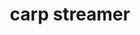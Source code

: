 ---
title: 'carp streamer'
photo: '/images/acostic-carpStreamer.png'
logo: '/images/newMusic.png'
textup: '豊泉陽己 (Dr.) 備瀬昂介 (Gt.) 米良彰記 (Ba.) 玉田大翔 (Key. Vo.)
Rusty Nail / X JAPAN イエスタデイ / Official髭男dism MATSURIBAYASHI
/KEY TALK おしゃかしゃま / RADWIMPS キミシダイ列車 / ONE OK ROCK ワタリドリ / [Alexandros] The Beginning / ONE OK ROCK Pretender / Official髭男dism 青と夏 / Mrs. GREEN APPLE'
building: 'ステージ'
floor: '4' 
location: '時間'
categoly: '3'
---